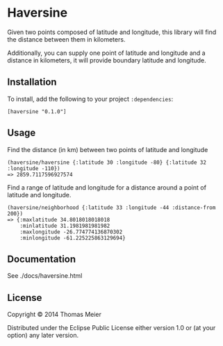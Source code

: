 # Haversine

Given two points composed of latitude and longitude, this library will find the distance between them in kilometers.

Additionally, you can supply one point of latitude and longitude and a distance in kilometers, it will provide boundary latitude and longitude.

## Installation

To install, add the following to your project `:dependencies`:

    [haversine "0.1.0"]

## Usage

Find the distance (in km) between two points of latitude and longitude

    (haversine/haversine {:latitude 30 :longitude -80} {:latitude 32 :longitude -110})
    => 2859.7117596927574
    
Find a range of latitude and longitude for a distance around a point of latitude and longitude.

    (haversine/neighborhood {:latitude 33 :longitude -44 :distance-from 200})
    => {:maxlatitude 34.8018018018018
        :minlatitude 31.1981981981982
        :maxlongitude -26.774774136870302
        :minlongitude -61.225225863129694}

## Documentation

See ./docs/haversine.html

## License

Copyright © 2014 Thomas Meier

Distributed under the Eclipse Public License either version 1.0 or (at
your option) any later version.

